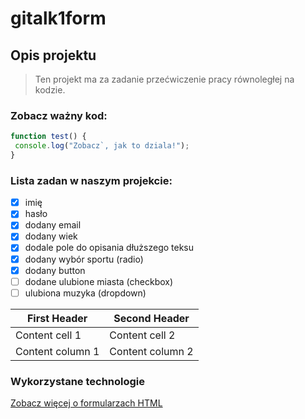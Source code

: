 # gitalk1form

## Opis projektu
> Ten projekt ma za zadanie przećwiczenie pracy równoległej na kodzie.

### Zobacz ważny kod:
```javascript
function test() {
 console.log("Zobacz`, jak to dziala!");
}
```

### Lista zadan w naszym projekcie:
- [x] imię
- [x] hasło
- [x] dodany email
- [x] dodany wiek
- [x] dodale pole do opisania dłuższego teksu
- [x] dodany wybór sportu (radio)
- [x] dodany button
- [ ] dodane ulubione miasta (checkbox)
- [ ] ulubiona muzyka (dropdown)

First Header | Second Header
------------ | -------------
Content cell 1 | Content cell 2
Content column 1 | Content column 2

### Wykorzystane technologie
[Zobacz więcej o formularzach HTML](https://www.w3schools.com/html/html_form_attributes_form.asp)

